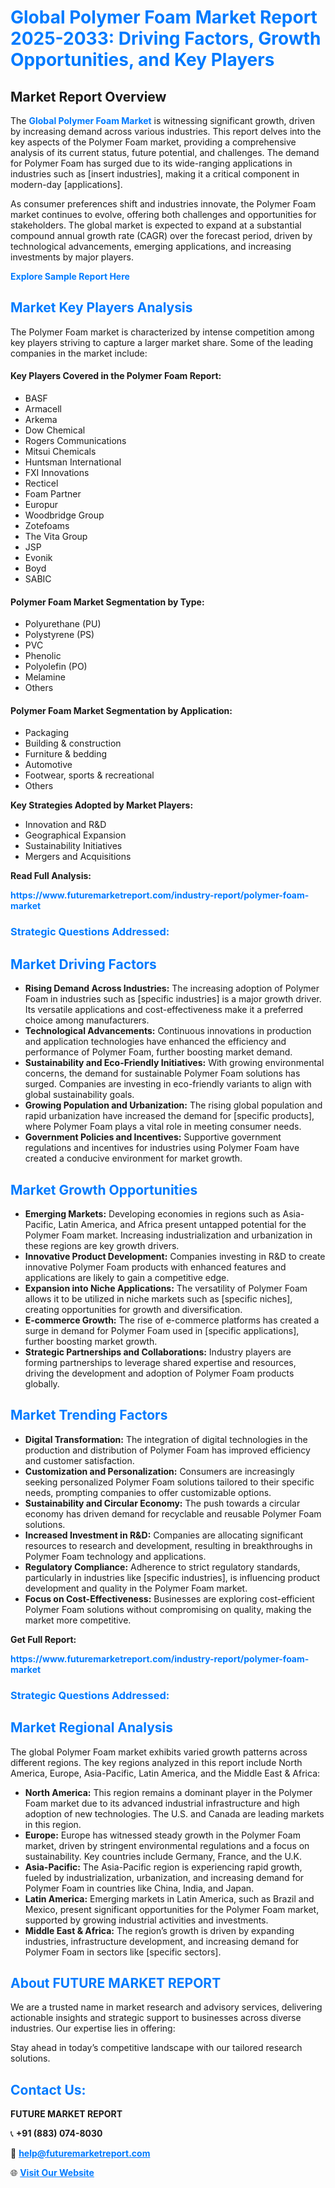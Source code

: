 <h1 style="color: #007BFF;">Global Polymer Foam Market Report 2025-2033: Driving Factors, Growth Opportunities, and Key Players</h1>

<section id="overview">
<h2>Market Report Overview</h2>
<p>The <a href="https://www.futuremarketreport.com/industry-report/polymer-foam-market" style="color: #007BFF; text-decoration: none;"><strong>Global Polymer Foam Market</strong></a> is witnessing significant growth, driven by increasing demand across various industries. This report delves into the key aspects of the Polymer Foam market, providing a comprehensive analysis of its current status, future potential, and challenges. The demand for Polymer Foam has surged due to its wide-ranging applications in industries such as [insert industries], making it a critical component in modern-day [applications].</p>
<p>As consumer preferences shift and industries innovate, the Polymer Foam market continues to evolve, offering both challenges and opportunities for stakeholders. The global market is expected to expand at a substantial compound annual growth rate (CAGR) over the forecast period, driven by technological advancements, emerging applications, and increasing investments by major players.</p>
</section>

<section id="overview">
<p><a href="https://www.futuremarketreport.com/request-sample/reportId=108065" style="color: #007BFF; text-decoration: none;"><strong>Explore Sample Report Here</strong></a></p>
</section>

<section id="key-players">
<h2 style="color: #007BFF;">Market Key Players Analysis</h2>
<p>The Polymer Foam market is characterized by intense competition among key players striving to capture a larger market share. Some of the leading companies in the market include:</p>
<h4>Key Players Covered in the Polymer Foam Report:</h4>
<ul><li>BASF</li><li>Armacell</li><li>Arkema</li><li>Dow Chemical</li><li>Rogers Communications</li><li>Mitsui Chemicals</li><li>Huntsman International</li><li>FXI Innovations</li><li>Recticel</li><li>Foam Partner</li><li>Europur</li><li>Woodbridge Group</li><li>Zotefoams</li><li>The Vita Group</li><li>JSP</li><li>Evonik</li><li>Boyd</li><li>SABIC</li></ul>
<h4>Polymer Foam Market Segmentation by Type:</h4>
<ul><li>Polyurethane (PU)</li><li>Polystyrene (PS)</li><li>PVC</li><li>Phenolic</li><li>Polyolefin (PO)</li><li>Melamine</li><li>Others</li></ul>

<h4>Polymer Foam Market Segmentation by Application:</h4>
<ul><li>Packaging</li><li>Building &amp; construction</li><li>Furniture &amp; bedding</li><li>Automotive</li><li>Footwear, sports &amp; recreational</li><li>Others</li></ul>
<p><strong>Key Strategies Adopted by Market Players:</strong></p>
<ul>
<li>Innovation and R&D</li>
<li>Geographical Expansion</li>
<li>Sustainability Initiatives</li>
<li>Mergers and Acquisitions</li>
</ul>
</section>

<section>
<p><strong>Read Full Analysis: </strong></p><a href="https://www.futuremarketreport.com/industry-report/polymer-foam-market" style="color: #007BFF; text-decoration: none;"><strong>https://www.futuremarketreport.com/industry-report/polymer-foam-market</strong></a>
<h3 style="color: #007BFF;">Strategic Questions Addressed:</h3>
</section>

<section id="driving-factors">
<h2 style="color: #007BFF;">Market Driving Factors</h2>
<ul>
<li><strong>Rising Demand Across Industries:</strong> The increasing adoption of Polymer Foam in industries such as [specific industries] is a major growth driver. Its versatile applications and cost-effectiveness make it a preferred choice among manufacturers.</li>
<li><strong>Technological Advancements:</strong> Continuous innovations in production and application technologies have enhanced the efficiency and performance of Polymer Foam, further boosting market demand.</li>
<li><strong>Sustainability and Eco-Friendly Initiatives:</strong> With growing environmental concerns, the demand for sustainable Polymer Foam solutions has surged. Companies are investing in eco-friendly variants to align with global sustainability goals.</li>
<li><strong>Growing Population and Urbanization:</strong> The rising global population and rapid urbanization have increased the demand for [specific products], where Polymer Foam plays a vital role in meeting consumer needs.</li>
<li><strong>Government Policies and Incentives:</strong> Supportive government regulations and incentives for industries using Polymer Foam have created a conducive environment for market growth.</li>
</ul>
</section>

<section id="growth-opportunities">
<h2 style="color: #007BFF;">Market Growth Opportunities</h2>
<ul>
<li><strong>Emerging Markets:</strong> Developing economies in regions such as Asia-Pacific, Latin America, and Africa present untapped potential for the Polymer Foam market. Increasing industrialization and urbanization in these regions are key growth drivers.</li>
<li><strong>Innovative Product Development:</strong> Companies investing in R&D to create innovative Polymer Foam products with enhanced features and applications are likely to gain a competitive edge.</li>
<li><strong>Expansion into Niche Applications:</strong> The versatility of Polymer Foam allows it to be utilized in niche markets such as [specific niches], creating opportunities for growth and diversification.</li>
<li><strong>E-commerce Growth:</strong> The rise of e-commerce platforms has created a surge in demand for Polymer Foam used in [specific applications], further boosting market growth.</li>
<li><strong>Strategic Partnerships and Collaborations:</strong> Industry players are forming partnerships to leverage shared expertise and resources, driving the development and adoption of Polymer Foam products globally.</li>
</ul>
</section>

<section id="trending-factors">
<h2 style="color: #007BFF;">Market Trending Factors</h2>
<ul>
<li><strong>Digital Transformation:</strong> The integration of digital technologies in the production and distribution of Polymer Foam has improved efficiency and customer satisfaction.</li>
<li><strong>Customization and Personalization:</strong> Consumers are increasingly seeking personalized Polymer Foam solutions tailored to their specific needs, prompting companies to offer customizable options.</li>
<li><strong>Sustainability and Circular Economy:</strong> The push towards a circular economy has driven demand for recyclable and reusable Polymer Foam solutions.</li>
<li><strong>Increased Investment in R&D:</strong> Companies are allocating significant resources to research and development, resulting in breakthroughs in Polymer Foam technology and applications.</li>
<li><strong>Regulatory Compliance:</strong> Adherence to strict regulatory standards, particularly in industries like [specific industries], is influencing product development and quality in the Polymer Foam market.</li>
<li><strong>Focus on Cost-Effectiveness:</strong> Businesses are exploring cost-efficient Polymer Foam solutions without compromising on quality, making the market more competitive.</li>
</ul>
</section>

<section>
<p><strong>Get Full Report: </strong></p><a href="https://www.futuremarketreport.com/industry-report/polymer-foam-market" style="color: #007BFF; text-decoration: none;"><strong>https://www.futuremarketreport.com/industry-report/polymer-foam-market</strong></a>
<h3 style="color: #007BFF;">Strategic Questions Addressed:</h3>
</section>


<section id="regional-analysis">
<h2 style="color: #007BFF;">Market Regional Analysis</h2>
<p>The global Polymer Foam market exhibits varied growth patterns across different regions. The key regions analyzed in this report include North America, Europe, Asia-Pacific, Latin America, and the Middle East & Africa:</p>
<ul>
<li><strong>North America:</strong> This region remains a dominant player in the Polymer Foam market due to its advanced industrial infrastructure and high adoption of new technologies. The U.S. and Canada are leading markets in this region.</li>
<li><strong>Europe:</strong> Europe has witnessed steady growth in the Polymer Foam market, driven by stringent environmental regulations and a focus on sustainability. Key countries include Germany, France, and the U.K.</li>
<li><strong>Asia-Pacific:</strong> The Asia-Pacific region is experiencing rapid growth, fueled by industrialization, urbanization, and increasing demand for Polymer Foam in countries like China, India, and Japan.</li>
<li><strong>Latin America:</strong> Emerging markets in Latin America, such as Brazil and Mexico, present significant opportunities for the Polymer Foam market, supported by growing industrial activities and investments.</li>
<li><strong>Middle East & Africa:</strong> The region’s growth is driven by expanding industries, infrastructure development, and increasing demand for Polymer Foam in sectors like [specific sectors].</li>
</ul>
</section>

<footer>
<h2 style="color: #007BFF;">About FUTURE MARKET REPORT</h2>
<p>We are a trusted name in market research and advisory services, delivering actionable insights and strategic support to businesses across diverse industries. Our expertise lies in offering:</p>

<p>Stay ahead in today’s competitive landscape with our tailored research solutions.</p>

<h2 style="color: #007BFF;">Contact Us:</h2>
<p><strong>FUTURE MARKET REPORT</strong></p>
<p>📞 <strong>+91 (883) 074-8030</strong></p>
<p>📧 <strong><a href="mailto:help@futuremarketreport.com" style="color: #007BFF;">help@futuremarketreport.com</a></strong></p>
<p>🌐 <strong><a href="https://www.futuremarketreport.com/" style="color: #007BFF;">Visit Our Website</a></strong></p>
</footer>